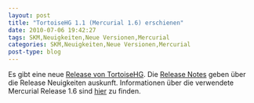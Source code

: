 ```yaml
---
layout: post
title: "TortoiseHG 1.1 (Mercurial 1.6) erschienen"
date: 2010-07-06 19:42:27
tags: SKM,Neuigkeiten,Neue Versionen,Mercurial
categories: SKM,Neuigkeiten,Neue Versionen,Mercurial
post-type: blog
---
```

Es gibt eine neue <a href="http://tortoisehg.bitbucket.org/">Release von TortoiseHG</a>. Die <a href="http://bitbucket.org/tortoisehg/stable/wiki/ReleaseNotes">Release Notes</a> geben über die Release Neuigkeiten auskunft. Informationen über die verwendete Mercurial Release 1.6 sind <a href="http://mercurial.selenic.com/wiki/WhatsNew#A1.6_.282010-07-01.29">hier</a> zu finden.

